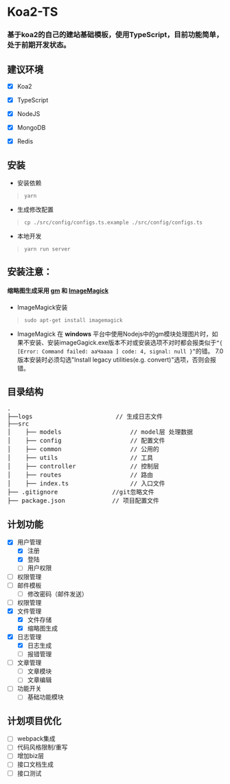 # Koa2-TS
### 基于koa2的自己的建站基础模板，使用TypeScript，目前功能简单，处于前期开发状态。

## 建议环境 
- [x] Koa2
- [x] TypeScript
- [x] NodeJS
- [x] MongoDB
- [x] Redis


## 安装
- 安装依赖 
> `yarn`
- 生成修改配置
> `cp ./src/config/configs.ts.example ./src/config/configs.ts`
- 本地开发 
> `yarn run server`

## **安装注意：**
#### 缩略图生成采用 [gm](http://aheckmann.github.io/gm/docs.html "GM") 和 [ImageMagick](https://imagemagick.org/index.php "ImageMagick")
- ImageMagick安装 
> `sudo apt-get install imagemagick`
- ImageMagick
在 **windows** 平台中使用Nodejs中的gm模块处理图片时，如果不安装、安装imageGagick.exe版本不对或安装选项不对时都会报类似于`“{ [Error: Command failed: aaЧaaaa ] code: 4, signal: null }”`的错。
7.0版本安装时必须勾选"Install legacy utilities(e.g. convert)"选项，否则会报错。

## 目录结构
<pre>
.
├──logs                       // 生成日志文件
├──src
│    ├── models                   // model层 处理数据
│    ├── config                   // 配置文件
│    ├── common                   // 公用的
│    ├── utils                    // 工具
│    ├── controller               // 控制层
│    ├── routes                   // 路由
│    ├── index.ts                 // 入口文件
├── .gitignore               //git忽略文件
├── package.json             // 项目配置文件
</pre>

## 计划功能
- [x] 用户管理
    - [x] 注册
    - [x] 登陆
    - [ ] 用户权限
- [ ] 权限管理
- [ ] 邮件模板
    - [ ] 修改密码（邮件发送）
- [ ] 权限管理
- [x] 文件管理
    - [x] 文件存储
    - [x] 缩略图生成
- [x] 日志管理
    - [x] 日志生成
    - [ ] 报错管理
- [ ] 文章管理
    - [ ] 文章模块
    - [ ] 文章编辑
- [ ] 功能开关
    - [ ] 基础功能模块

## 计划项目优化
- [ ] webpack集成
- [ ] 代码风格限制/重写
- [ ] 增加biz层
- [ ] 接口文档生成
- [ ] 接口测试
